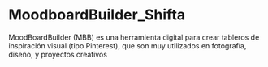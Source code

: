 # MoodboardBuilder_Shifta
MoodBoardBuilder (MBB) es una herramienta digital para crear tableros de inspiración visual (tipo Pinterest), que son muy utilizados en fotografía, diseño, y proyectos creativos

